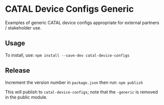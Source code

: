 # CATAL Device Configs Generic

Examples of generic CATAL device configs appropriate for external partners / stakeholder use.

## Usage

To install, use: `npm install --save-dev catal-device-configs`

## Release

Increment the version number in `package.json` then run: `npm publish`

This will publish to `catal-device-configs`; note that the `-generic` is removed in the public module.
